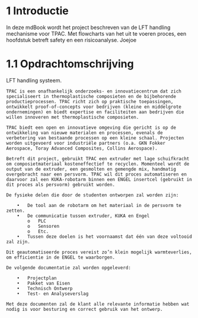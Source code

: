# 1 Introductie
In deze mdBook wordt het project beschreven van de LFT handling mechanisme voor TPAC.
Met flowcharts van het uit te voeren proces, een hoofdstuk betreft safety en een risicoanalyse.
Joejoe


# 1.1 Opdrachtomschrijving

LFT handling systeem.

    TPAC is een onafhankelijk onderzoeks- en innovatiecentrum dat zich specialiseert in thermoplastische composieten en de bijbehorende productieprocessen. TPAC richt zich op praktische toepassingen, ontwikkelt proof-of-concepts voor bedrijven (kleine en middelgrote ondernemingen) en biedt expertise en faciliteiten aan bedrijven die willen innoveren met thermoplastische composieten.

    TPAC biedt een open en innovatieve omgeving die gericht is op de ontwikkeling van nieuwe materialen en processen, evenals de verbetering van bestaande processen op een kleine schaal. Projecten worden uitgevoerd voor industriële partners (o.a. GKN Fokker Aerospace, Toray Advanced Composites, Collins Aerospace). 

    Betreft dit project, gebruikt TPAC een extruder met lage schuifkracht om composietmateriaal kosteneffectief te recyclen. Momenteel wordt de output van de extruder, een gesmolten en gemengde mix, handmatig overgebracht naar een persvorm. TPAC wil dit proces automatiseren en daarvoor zal een KUKA-robotarm binnen een ENGEL insertcel (gebruikt in dit proces als persvorm) gebruikt worden.
    
    De fysieke delen die door de studenten ontworpen zal worden zijn:

        •	De tool aan de robotarm om het materiaal in de persvorm te zetten.
        •	De communicatie tussen extruder, KUKA en Engel
            o	PLC
            o	Sensoren
            o	Etc.
        •	Tussen deze doelen is het voornaamst dat één van deze voltooid zal zijn.

    Dit geautomatiseerde proces vereist zo’n klein mogelijk warmteverlies, om efficientie in de ENGEL te waarborgen. 

    De volgende documentatie zal worden opgeleverd:
    
        •	Projectplan
        •	Pakket van Eisen
        •	Technisch Ontwerp
        •	Test- en Analyseverslag

    Met deze documenten zal de klant alle relevante informatie hebben wat nodig is voor besturing en correct gebruik van het ontwerp. 
